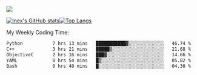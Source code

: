 ![](https://komarev.com/ghpvc/?username=lnexenl&style=flat-square&color=orange)

[![lnex's GitHub stats](https://github-readme-stats.vercel.app/api?username=lnexenl&count_private=true&show_icons=true)](https://github.com/anuraghazra/github-readme-stats)[![Top Langs](https://github-readme-stats.vercel.app/api/top-langs/?username=lnexenl&layout=compact&langs_count=8&exclude_repo=32-bit-MIPS-CPU)](https://github.com/anuraghazra/github-readme-stats)

My Weekly Coding Time:
<!--START_SECTION:waka-->

```txt
Python           7 hrs 13 mins   ███████████▓░░░░░░░░░░░░░   46.74 %
C++              3 hrs 21 mins   █████▒░░░░░░░░░░░░░░░░░░░   21.68 %
ObjectiveC       2 hrs 16 mins   ███▓░░░░░░░░░░░░░░░░░░░░░   14.66 %
YAML             0 hrs 54 mins   █▒░░░░░░░░░░░░░░░░░░░░░░░   05.82 %
Bash             0 hrs 40 mins   █░░░░░░░░░░░░░░░░░░░░░░░░   04.30 %
```

<!--END_SECTION:waka-->


